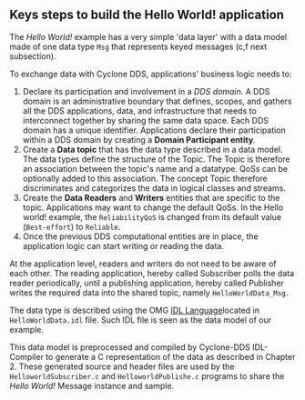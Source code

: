 ## Keys steps to build the Hello World! application

The _Hello World!_ example has a very simple 'data layer' with a data model made of one data type `Msg` that represents keyed messages (c,f next subsection).

To exchange data with Cyclone DDS, applications' business logic needs to:

1. Declare its participation and involvement in a _DDS domain_. A DDS domain is an administrative boundary that defines, scopes, and gathers all the DDS applications, data, and infrastructure that needs to interconnect together by sharing the same data space. Each DDS domain has a unique identifier. Applications declare their participation within a DDS domain by creating a **Domain Participant entity**.
2. Create a **Data topic** that has the data type described in a data model. The data types define the structure of the Topic. The Topic is therefore an association between the topic's name and a datatype. QoSs can be optionally added to this association. The concept Topic therefore discriminates and categorizes the data in logical classes and streams.
3. Create the **Data Readers** and **Writers** entities that are specific to the topic. Applications may want to change the default QoSs. In the Hello world! example, the `ReliabilityQoS` is changed from its default value (`Best-effort`) to `Reliable`.
4. Once the previous DDS computational entities are in place, the application logic can start writing or reading the data.

At the application level, readers and writers do not need to be aware of each other. The reading application, hereby called Subscriber polls the data reader periodically, until a publishing application, hereby called Publisher writes the required data into the shared topic, namely `HelloWorldData_Msg`.

The data type is described using the OMG [IDL Language](http://www.omg.org/gettingstarted/omg_idl.htm)located in `HelloWorldData.idl` file. Such IDL file is seen as the data model of our example.

This data model is preprocessed and compiled by Cyclone-DDS IDL-Compiler to generate a C representation of the data as described in Chapter 2. These generated source and header files are used by the `HelloworldSubscriber.c` and `HelloworldPublishe.c` programs to share the _Hello_ _World!_ Message instance and sample.